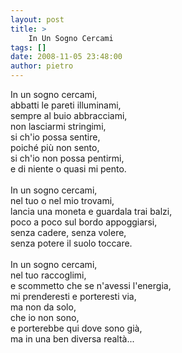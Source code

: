 ```yaml
---
layout: post
title: >
    In Un Sogno Cercami
tags: []
date: 2008-11-05 23:48:00
author: pietro
---
```

In un sogno cercami,<br/>abbatti le pareti illuminami,<br/>sempre al buio abbracciami,<br/>non lasciarmi stringimi,<br/>si ch'io possa sentire,<br/>poiché più non sento,<br/>si ch'io non possa pentirmi,<br/>e di niente o quasi mi pento.<br/><br/>In un sogno cercami,<br/>nel tuo o nel mio trovami,<br/>lancia una moneta e guardala trai balzi,<br/>poco a poco sul bordo appoggiarsi,<br/>senza cadere, senza volere,<br/>senza potere il suolo toccare.<br/><br/>In un sogno cercami,<br/>nel tuo raccoglimi,<br/>e scommetto che se n'avessi l'energia,<br/>mi prenderesti e porteresti via,<br/>ma non da solo,<br/>che io non sono,<br/>e porterebbe qui dove sono già,<br/>ma in una ben diversa realtà...
